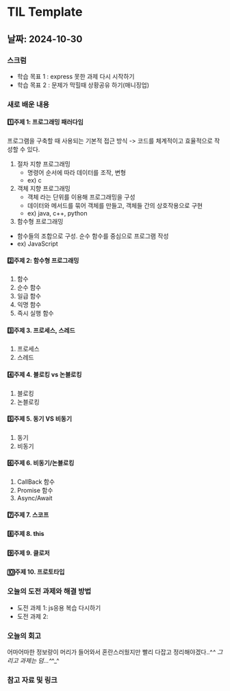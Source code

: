 # TIL Template

## 날짜: 2024-10-30

### 스크럼
- 학습 목표 1 : express 못한 과제 다시 시작하기
- 학습 목표 2 : 문제가 막힐때 상황공유 하기(매니징업)

### 새로 배운 내용
#### 1️⃣주제 1: 프로그래밍 패러다임
프로그램을 구축할 때 사용되는 기본적 접근 방식 -> 코드를 체계적이고 효율적으로 작성할 수 있다.
1. 절차 지향 프로그래밍
   - 명령어 순서에 따라 데이터를 조작, 변형
   - ex) c
2. 객체 지향 프로그래밍
   - 객체 라는 단위를 이용해 프로그래밍을 구성
   - 데이터와 메서드를 묶어 객체를 만들고, 객체들 간의 상호작용으로 구현
   - ex) java, c++, python
3. 함수형 프로그래밍
  - 함수들의 조합으로 구성. 순수 함수를 중심으로 프로그램 작성
  - ex) JavaScript

#### 2️⃣주제 2: 함수형 프로그래밍
1. 함수
2. 순수 함수
3. 일급 함수
4. 익명 함수
5. 즉시 실행 함수

#### 3️⃣주제 3. 프로세스, 스레드
1. 프로세스
2. 스레드

#### 4️⃣주제 4. 블로킹 vs 논블로킹
1. 블로킹
2. 논블로킹

#### 5️⃣주제 5. 동기 VS 비동기
1. 동기
2. 비동기

#### 6️⃣주제 6. 비동기/논블로킹
1. CallBack 함수
2. Promise 함수
3. Async/Await
   
#### 7️⃣주제 7. 스코프

#### 8️⃣주제 8. this

#### 9️⃣주제 9. 클로저

#### 🔟주제 10. 프로토타입

### 오늘의 도전 과제와 해결 방법
- 도전 과제 1: js응용 복습 다시하기
- 도전 과제 2: 

### 오늘의 회고
어마어마한 정보량이 머리가 들어와서 혼란스러웠지만 빨리 다잡고 정리해야겠다..^_^
그리고 과제는 덤...^_^_^

### 참고 자료 및 링크
